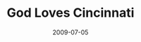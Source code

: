 ---
layout: message
category: message
series: "We Love Cincinnati"
title: "God Loves Cincinnati"
date: 2009-07-05
audio-description: "Chuck Mingo shares the four actions of a city lover."
audio: "http://s3.amazonaws.com/crossroadsaudiomessages/WeLove1.mp3"
audio-title: "God Loves Cincinnati"
audio-duration: "36&#58;21"
video-description: "Chuck Mingo shares the four actions of a city lover."
video-title: "God Loves Cincinnati"
video: "https://s3.amazonaws.com/crossroadsvideomessages/WeLove1.mp4"
program-description: ""
program: "http://www.crossroads.net/players/media/hq/0704_05Program.pdf"
program-title: "God Loves Cincinnati (Program)"
notes-description: " "
notes: "http://www.crossroads.net/players/media/hq/SN_07_04-05_09.pdf "
notes-title: "God Loves Cincinnati (Study Notes)"
---